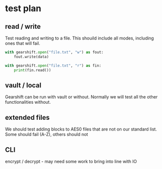 # test plan

## read / write

Test reading and writing to a file. This shouild include all modes, 
including ones that will fail. 

```python
with gearshift.open("file.txt", "w") as fout:
    fout.write(data)

with gearshift.open("file.txt", "r") as fin:
    print(fin.read())
```

## vault / local

Gearshift can be run with vault or without. Normally
we will test all the other functionalities without.

## extended files

We should test adding blocks to AES0 files that are not
on our standard list. Some should fail (A-Z), others
should not

## CLI

encrypt / decrypt - may need some work to bring into line with IO